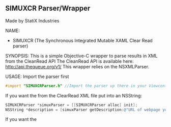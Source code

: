 **SIMUXCR Parser/Wrapper**
-----------------------------------------------------------
Made by StatiX Industries

NAME:
* SIMUXCR (The Synchronous Integrated Mutable XAML Clear Read parser)

SYNOPSIS:
This is a simple Objective-C wrapper to parse results in XML from the CleanRead API
The CleanRead API is available here: http://api.thequeue.org/v1/
This wrapper relies on the NSXMLParser.

USAGE:
Import the parser first

```objective-c
#import "SIMUXCRParser.h" //Import the parser up there in your Viewcontroller
```

  
If you want the <description> from the ClearRead XML file put into an NSString:

```objective-c
SIMUXCRParser *simuxParser = [[SIMUXCRParser alloc] init];
NSString *description = [simuxParser getDescription:@"URL of webpage you want to parse with ClearRead"];
```

  
If you want the <title> from the ClearRead XML file...

```objective-c
SIMUXCRParser *simuxParser = [[SIMUXCRParser alloc] init];
NSString *title = [simuxParser getTitle:@"URL of webpage you want to parse with ClearRead"];
```

  
AVAILABILITY:
The wrapper is usable on the iOS 6.1 platform
Devices compatible include the iPhone 4 and above, iPad and above as well as iPod Touch 4rd Gen and above


AUTHOR(S):  
StatiX Industries:
* Lead Developer and Debugger: Pan Ziyue


FINAL NOTE:  
Yes I wrote it in the format of a UNIX command manual page
  
Copyright (C) StatiX Industries 2013 (Under the Creative-Commons Attribution (CC-BY) license)
